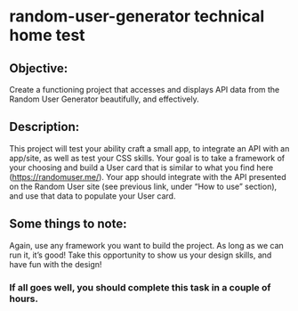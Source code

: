 # random-user-generator technical home test

## Objective:  
Create a functioning project that accesses and displays API data from the Random User Generator beautifully, and effectively. 

## Description: 
This project will test your ability craft a small app, to integrate an API with an app/site, as well as test your CSS skills. Your goal is to take a framework of your choosing and build a User card that is similar to what you find here (https://randomuser.me/). Your app should integrate with the API presented on the Random User site (see previous link, under “How to use” section), and use that data to populate your User card.  

## Some things to note: 
Again, use any framework you want to build the project. As long as we can run it, it’s good! 
Take this opportunity to show us your design skills, and have fun with the design! 

### If all goes well, you should complete this task in a couple of hours.
